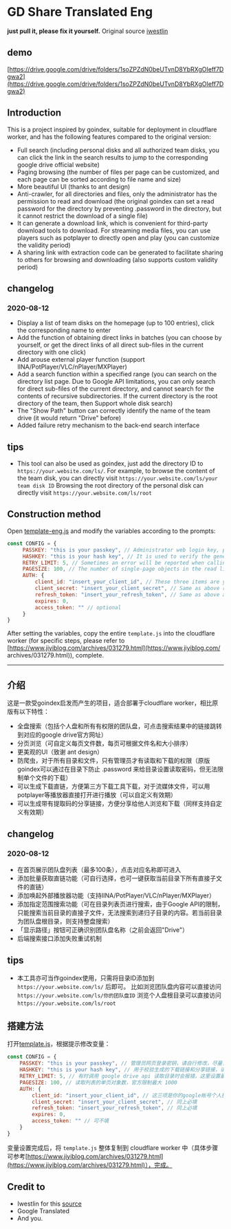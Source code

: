 # GD Share Translated Eng
**just pull it, please fix it yourself.**
Original source [iwestlin](https://github.com/iwestlin/gdshare)

## demo
[https://drive.google.com/drive/folders/1soZPZdN0beUTvnD8YbRXgOIeff7Dgwa2](https://drive.google.com/drive/folders/1soZPZdN0beUTvnD8YbRXgOIeff7Dgwa2)


## Introduction
This is a project inspired by goindex, suitable for deployment in cloudflare worker, and has the following features compared to the original version:
- Full search (including personal disks and all authorized team disks, you can click the link in the search results to jump to the corresponding google drive official website)
- Paging browsing (the number of files per page can be customized, and each page can be sorted according to file name and size)
- More beautiful UI (thanks to ant design)
- Anti-crawler, for all directories and files, only the administrator has the permission to read and download (the original goindex can set a read password for the directory by preventing .password in the directory, but it cannot restrict the download of a single file)
- It can generate a download link, which is convenient for third-party download tools to download. For streaming media files, you can use players such as potplayer to directly open and play (you can customize the validity period)
- A sharing link with extraction code can be generated to facilitate sharing to others for browsing and downloading (also supports custom validity period)

## changelog
### 2020-08-12
- Display a list of team disks on the homepage (up to 100 entries), click the corresponding name to enter
- Add the function of obtaining direct links in batches (you can choose by yourself, or get the direct links of all direct sub-files in the current directory with one click)
- Add arouse external player function (support IINA/PotPlayer/VLC/nPlayer/MXPlayer)
- Add a search function within a specified range (you can search on the directory list page. Due to Google API limitations, you can only search for direct sub-files of the current directory, and cannot search for the contents of recursive subdirectories. If the current directory is the root directory of the team, then Support whole disk search)
- The "Show Path" button can correctly identify the name of the team drive (it would return "Drive" before)
- Added failure retry mechanism to the back-end search interface

## tips
- This tool can also be used as goindex, just add the directory ID to `https://your.website.com/ls/`.
For example, to browse the content of the team disk, you can directly visit `https://your.website.com/ls/your team disk ID`
Browsing the root directory of the personal disk can directly visit `https://your.website.com/ls/root`

## Construction method
Open [template-eng.js](./template-eng.js) and modify the variables according to the prompts:
```javascript
const CONFIG = {
     PASSKEY: "this is your passkey", // Administrator web login key, please modify it yourself, as complicated as possible
     HASHKEY: "this is your hash key", // It is used to verify the generated download link and sharing link. Please modify it yourself, as complicated as possible. After the modification, the previously generated download and sharing links will be invalid
     RETRY_LIMIT: 5, // Sometimes an error will be reported when calling google drive api to read the directory, here is the maximum number of retries allowed
     PAGESIZE: 100, // The number of single-page objects in the read list, the official limit is 1000
     AUTH: {
         client_id: "insert_your_client_id", // These three items are your google account personal authorization information, the same as goindex
         client_secret: "insert_your_client_secret", // Same as above required
         refresh_token: "insert_your_refresh_token", // Same as above and required
         expires: 0,
         access_token: "" // optional
     }
}
```
After setting the variables, copy the entire `template.js` into the cloudflare worker (for specific steps, please refer to [https://www.jiyiblog.com/archives/031279.html](https://www.jiyiblog.com/ archives/031279.html)), complete.

---
## 介绍
这是一款受goindex启发而产生的项目，适合部署于cloudflare worker，相比原版有以下特性：

- 全盘搜索（包括个人盘和所有有权限的团队盘，可点击搜索结果中的链接跳转到对应的google drive官方网址）
- 分页浏览（可自定义每页文件数，每页可根据文件名和大小排序）
- 更美观的UI（致谢 ant design）
- 防爬虫，对于所有目录和文件，只有管理员才有读取和下载的权限（原版goindex可以通过在目录下防止 .password 来给目录设置读取密码，但无法限制单个文件的下载）
- 可以生成下载直链，方便第三方下载工具下载，对于流媒体文件，可以用potplayer等播放器直接打开进行播放（可以自定义有效期）
- 可以生成带有提取码的分享链接，方便分享给他人浏览和下载（同样支持自定义有效期）

## changelog
### 2020-08-12
- 在首页展示团队盘列表（最多100条），点击对应名称即可进入
- 添加批量获取直链功能（可自行选择，也可一键获取当前目录下所有直接子文件的直链）
- 添加唤起外部播放器功能（支持IINA/PotPlayer/VLC/nPlayer/MXPlayer）
- 添加指定范围搜索功能（可在目录列表页进行搜索，由于Google API的限制，只能搜索当前目录的直接子文件，无法搜索到递归子目录的内容。若当前目录为团队盘根目录，则支持整盘搜索）
- 「显示路径」按钮可正确识别团队盘名称（之前会返回"Drive"）
- 后端搜索接口添加失败重试机制


## tips
- 本工具亦可当作goindex使用，只需将目录ID添加到 `https://your.website.com/ls/` 后即可。
比如浏览团队盘内容可以直接访问 `https://your.website.com/ls/你的团队盘ID`
浏览个人盘根目录可以直接访问 `https://your.website.com/ls/root`

## 搭建方法
打开[template.js](./template.js)，根据提示修改变量：
```javascript
const CONFIG = {
    PASSKEY: "this is your passkey", // 管理员网页登录密钥，请自行修改，尽量复杂
    HASHKEY: "this is your hash key", // 用于校验生成的下载链接和分享链接，请自行修改，尽量复杂。修改后之前生成的下载和分享链接都会失效
    RETRY_LIMIT: 5, // 有时调用 google drive api 读取目录时会报错，这里设置最多允许重试的次数
    PAGESIZE: 100, // 读取列表的单页对象数，官方限制最大 1000
    AUTH: {
        client_id: "insert_your_client_id", // 这三项是你的google帐号个人授权信息，和goindex相同
        client_secret: "insert_your_client_secret", // 同上必填
        refresh_token: "insert_your_refresh_token", // 同上必填
        expires: 0,
        access_token: "" // 可不填
    }
}
```
变量设置完成后，将 `template.js` 整体复制到 cloudflare worker 中（具体步骤可参考[https://www.jiyiblog.com/archives/031279.html](https://www.jiyiblog.com/archives/031279.html)），完成。

## Credit to 
- Iwestlin for this [source](https://github.com/iwestlin/gdshare)
- Google Translated
- And you.